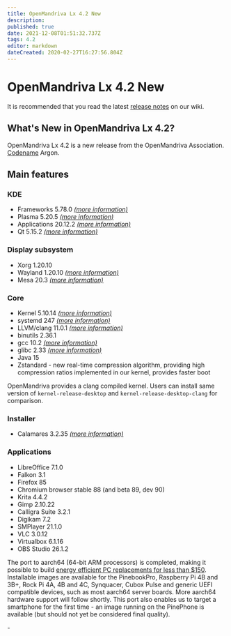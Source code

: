 ```yaml
---
title: OpenMandriva Lx 4.2 New
description: 
published: true
date: 2021-12-08T01:51:32.737Z
tags: 4.2
editor: markdown
dateCreated: 2020-02-27T16:27:56.804Z
---
```


# OpenMandriva Lx 4.2 New

It is recommended that you read the latest [release notes](/distribution/releases/omlx42/notes) on our wiki.

## What's New in OpenMandriva Lx 4.2?
OpenMandriva Lx 4.2 is a new release from the OpenMandriva Association. [Codename](/policies/codename) Argon.

## Main features

### KDE

- Frameworks 5.78.0 [*(more information)*](https://www.kde.org/announcements/kde-frameworks-5.78.0.php)
- Plasma 5.20.5 [*(more information)*](https://www.kde.org/announcements/plasma-5.20.5.php)
- Applications 20.12.2 [*(more information)*](https://kde.org/announcements/fulllog_releases-20.12.2/)
- Qt 5.15.2 [*(more information)*](https://www.qt.io)

### Display subsystem

- Xorg 1.20.10
- Wayland 1.20.10 [*(more information)*](https://wayland.freedesktop.org/releases.html)
- Mesa 20.3 [*(more information)*](http://www.mesa3d.org/)

### Core

- Kernel 5.10.14 [*(more information)*](https://www.kernel.org/)
- systemd 247 [*(more information)*](https://www.freedesktop.org/wiki/Software/systemd/)
- LLVM/clang 11.0.1 [*(more information)*](http://llvm.org/)
- binutils 2.36.1
- gcc 10.2 [*(more information)*](https://gcc.gnu.org/)
- glibc 2.33 [*(more information)*](http://www.gnu.org/software/libc/)
- Java 15
- Zstandard - new real-time compression algorithm, providing high compression ratios implemented in our kernel, provides faster boot

OpenMandriva provides a clang compiled kernel. Users can install same version of `kernel-release-desktop` and `kernel-release-desktop-clang` for comparison.

### Installer

- Calamares 3.2.35 [*(more information)*](https://calamares.io)

### Applications

- LibreOffice 7.1.0
- Falkon 3.1
- Firefox 85
- Chromium browser stable 88 (and beta 89, dev 90)
- Krita 4.4.2
- Gimp 2.10.22
- Calligra Suite 3.2.1
- Digikam 7.2
- SMPlayer 21.1.0
- VLC 3.0.12
- Virtualbox 6.1.16
- OBS Studio 26.1.2

The port to aarch64 (64-bit ARM processors) is completed, making it possible to build [energy efficient PC replacements for less than $150](https://videos.openmandriva.org/videos/watch/4e135a39-4232-4d85-999c-e349ba8a7bd9).
Installable images are available for the PinebookPro, Raspberry Pi 4B and 3B+, Rock Pi 4A, 4B and 4C, Synquacer, Cubox Pulse and generic UEFI compatible devices, such as most aarch64 server boards. More aarch64 hardware support will follow shortly. This port also enables us to target a smartphone for the first time - an image running on the PinePhone is available (but should not yet be considered final quality).

\- 



  
